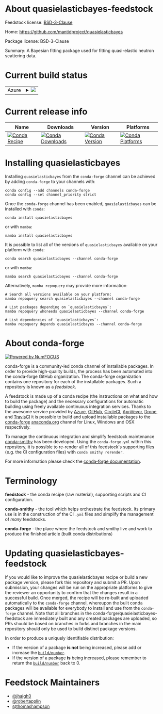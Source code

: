 About quasielasticbayes-feedstock
=================================

Feedstock license: [BSD-3-Clause](https://github.com/conda-forge/quasielasticbayes-feedstock/blob/main/LICENSE.txt)

Home: https://github.com/mantidproject/quasielasticbayes

Package license: BSD-3-Clause

Summary: A Bayesian fitting package used for fitting quasi-elastic neutron scattering data.

Current build status
====================


<table>
    
  <tr>
    <td>Azure</td>
    <td>
      <details>
        <summary>
          <a href="https://dev.azure.com/conda-forge/feedstock-builds/_build/latest?definitionId=22039&branchName=main">
            <img src="https://dev.azure.com/conda-forge/feedstock-builds/_apis/build/status/quasielasticbayes-feedstock?branchName=main">
          </a>
        </summary>
        <table>
          <thead><tr><th>Variant</th><th>Status</th></tr></thead>
          <tbody><tr>
              <td>linux_64_numpy2.0python3.10.____cpython</td>
              <td>
                <a href="https://dev.azure.com/conda-forge/feedstock-builds/_build/latest?definitionId=22039&branchName=main">
                  <img src="https://dev.azure.com/conda-forge/feedstock-builds/_apis/build/status/quasielasticbayes-feedstock?branchName=main&jobName=linux&configuration=linux%20linux_64_numpy2.0python3.10.____cpython" alt="variant">
                </a>
              </td>
            </tr><tr>
              <td>linux_64_numpy2.0python3.11.____cpython</td>
              <td>
                <a href="https://dev.azure.com/conda-forge/feedstock-builds/_build/latest?definitionId=22039&branchName=main">
                  <img src="https://dev.azure.com/conda-forge/feedstock-builds/_apis/build/status/quasielasticbayes-feedstock?branchName=main&jobName=linux&configuration=linux%20linux_64_numpy2.0python3.11.____cpython" alt="variant">
                </a>
              </td>
            </tr><tr>
              <td>linux_64_numpy2.0python3.12.____cpython</td>
              <td>
                <a href="https://dev.azure.com/conda-forge/feedstock-builds/_build/latest?definitionId=22039&branchName=main">
                  <img src="https://dev.azure.com/conda-forge/feedstock-builds/_apis/build/status/quasielasticbayes-feedstock?branchName=main&jobName=linux&configuration=linux%20linux_64_numpy2.0python3.12.____cpython" alt="variant">
                </a>
              </td>
            </tr><tr>
              <td>linux_64_numpy2.0python3.9.____cpython</td>
              <td>
                <a href="https://dev.azure.com/conda-forge/feedstock-builds/_build/latest?definitionId=22039&branchName=main">
                  <img src="https://dev.azure.com/conda-forge/feedstock-builds/_apis/build/status/quasielasticbayes-feedstock?branchName=main&jobName=linux&configuration=linux%20linux_64_numpy2.0python3.9.____cpython" alt="variant">
                </a>
              </td>
            </tr><tr>
              <td>linux_64_numpy2python3.13.____cp313</td>
              <td>
                <a href="https://dev.azure.com/conda-forge/feedstock-builds/_build/latest?definitionId=22039&branchName=main">
                  <img src="https://dev.azure.com/conda-forge/feedstock-builds/_apis/build/status/quasielasticbayes-feedstock?branchName=main&jobName=linux&configuration=linux%20linux_64_numpy2python3.13.____cp313" alt="variant">
                </a>
              </td>
            </tr><tr>
              <td>osx_64_numpy2.0python3.10.____cpython</td>
              <td>
                <a href="https://dev.azure.com/conda-forge/feedstock-builds/_build/latest?definitionId=22039&branchName=main">
                  <img src="https://dev.azure.com/conda-forge/feedstock-builds/_apis/build/status/quasielasticbayes-feedstock?branchName=main&jobName=osx&configuration=osx%20osx_64_numpy2.0python3.10.____cpython" alt="variant">
                </a>
              </td>
            </tr><tr>
              <td>osx_64_numpy2.0python3.11.____cpython</td>
              <td>
                <a href="https://dev.azure.com/conda-forge/feedstock-builds/_build/latest?definitionId=22039&branchName=main">
                  <img src="https://dev.azure.com/conda-forge/feedstock-builds/_apis/build/status/quasielasticbayes-feedstock?branchName=main&jobName=osx&configuration=osx%20osx_64_numpy2.0python3.11.____cpython" alt="variant">
                </a>
              </td>
            </tr><tr>
              <td>osx_64_numpy2.0python3.12.____cpython</td>
              <td>
                <a href="https://dev.azure.com/conda-forge/feedstock-builds/_build/latest?definitionId=22039&branchName=main">
                  <img src="https://dev.azure.com/conda-forge/feedstock-builds/_apis/build/status/quasielasticbayes-feedstock?branchName=main&jobName=osx&configuration=osx%20osx_64_numpy2.0python3.12.____cpython" alt="variant">
                </a>
              </td>
            </tr><tr>
              <td>osx_64_numpy2.0python3.9.____cpython</td>
              <td>
                <a href="https://dev.azure.com/conda-forge/feedstock-builds/_build/latest?definitionId=22039&branchName=main">
                  <img src="https://dev.azure.com/conda-forge/feedstock-builds/_apis/build/status/quasielasticbayes-feedstock?branchName=main&jobName=osx&configuration=osx%20osx_64_numpy2.0python3.9.____cpython" alt="variant">
                </a>
              </td>
            </tr><tr>
              <td>osx_64_numpy2python3.13.____cp313</td>
              <td>
                <a href="https://dev.azure.com/conda-forge/feedstock-builds/_build/latest?definitionId=22039&branchName=main">
                  <img src="https://dev.azure.com/conda-forge/feedstock-builds/_apis/build/status/quasielasticbayes-feedstock?branchName=main&jobName=osx&configuration=osx%20osx_64_numpy2python3.13.____cp313" alt="variant">
                </a>
              </td>
            </tr><tr>
              <td>osx_arm64_numpy2.0python3.10.____cpython</td>
              <td>
                <a href="https://dev.azure.com/conda-forge/feedstock-builds/_build/latest?definitionId=22039&branchName=main">
                  <img src="https://dev.azure.com/conda-forge/feedstock-builds/_apis/build/status/quasielasticbayes-feedstock?branchName=main&jobName=osx&configuration=osx%20osx_arm64_numpy2.0python3.10.____cpython" alt="variant">
                </a>
              </td>
            </tr><tr>
              <td>osx_arm64_numpy2.0python3.11.____cpython</td>
              <td>
                <a href="https://dev.azure.com/conda-forge/feedstock-builds/_build/latest?definitionId=22039&branchName=main">
                  <img src="https://dev.azure.com/conda-forge/feedstock-builds/_apis/build/status/quasielasticbayes-feedstock?branchName=main&jobName=osx&configuration=osx%20osx_arm64_numpy2.0python3.11.____cpython" alt="variant">
                </a>
              </td>
            </tr><tr>
              <td>osx_arm64_numpy2.0python3.12.____cpython</td>
              <td>
                <a href="https://dev.azure.com/conda-forge/feedstock-builds/_build/latest?definitionId=22039&branchName=main">
                  <img src="https://dev.azure.com/conda-forge/feedstock-builds/_apis/build/status/quasielasticbayes-feedstock?branchName=main&jobName=osx&configuration=osx%20osx_arm64_numpy2.0python3.12.____cpython" alt="variant">
                </a>
              </td>
            </tr><tr>
              <td>osx_arm64_numpy2.0python3.9.____cpython</td>
              <td>
                <a href="https://dev.azure.com/conda-forge/feedstock-builds/_build/latest?definitionId=22039&branchName=main">
                  <img src="https://dev.azure.com/conda-forge/feedstock-builds/_apis/build/status/quasielasticbayes-feedstock?branchName=main&jobName=osx&configuration=osx%20osx_arm64_numpy2.0python3.9.____cpython" alt="variant">
                </a>
              </td>
            </tr><tr>
              <td>osx_arm64_numpy2python3.13.____cp313</td>
              <td>
                <a href="https://dev.azure.com/conda-forge/feedstock-builds/_build/latest?definitionId=22039&branchName=main">
                  <img src="https://dev.azure.com/conda-forge/feedstock-builds/_apis/build/status/quasielasticbayes-feedstock?branchName=main&jobName=osx&configuration=osx%20osx_arm64_numpy2python3.13.____cp313" alt="variant">
                </a>
              </td>
            </tr><tr>
              <td>win_64_numpy2.0python3.10.____cpython</td>
              <td>
                <a href="https://dev.azure.com/conda-forge/feedstock-builds/_build/latest?definitionId=22039&branchName=main">
                  <img src="https://dev.azure.com/conda-forge/feedstock-builds/_apis/build/status/quasielasticbayes-feedstock?branchName=main&jobName=win&configuration=win%20win_64_numpy2.0python3.10.____cpython" alt="variant">
                </a>
              </td>
            </tr><tr>
              <td>win_64_numpy2.0python3.11.____cpython</td>
              <td>
                <a href="https://dev.azure.com/conda-forge/feedstock-builds/_build/latest?definitionId=22039&branchName=main">
                  <img src="https://dev.azure.com/conda-forge/feedstock-builds/_apis/build/status/quasielasticbayes-feedstock?branchName=main&jobName=win&configuration=win%20win_64_numpy2.0python3.11.____cpython" alt="variant">
                </a>
              </td>
            </tr><tr>
              <td>win_64_numpy2.0python3.12.____cpython</td>
              <td>
                <a href="https://dev.azure.com/conda-forge/feedstock-builds/_build/latest?definitionId=22039&branchName=main">
                  <img src="https://dev.azure.com/conda-forge/feedstock-builds/_apis/build/status/quasielasticbayes-feedstock?branchName=main&jobName=win&configuration=win%20win_64_numpy2.0python3.12.____cpython" alt="variant">
                </a>
              </td>
            </tr><tr>
              <td>win_64_numpy2.0python3.9.____cpython</td>
              <td>
                <a href="https://dev.azure.com/conda-forge/feedstock-builds/_build/latest?definitionId=22039&branchName=main">
                  <img src="https://dev.azure.com/conda-forge/feedstock-builds/_apis/build/status/quasielasticbayes-feedstock?branchName=main&jobName=win&configuration=win%20win_64_numpy2.0python3.9.____cpython" alt="variant">
                </a>
              </td>
            </tr><tr>
              <td>win_64_numpy2python3.13.____cp313</td>
              <td>
                <a href="https://dev.azure.com/conda-forge/feedstock-builds/_build/latest?definitionId=22039&branchName=main">
                  <img src="https://dev.azure.com/conda-forge/feedstock-builds/_apis/build/status/quasielasticbayes-feedstock?branchName=main&jobName=win&configuration=win%20win_64_numpy2python3.13.____cp313" alt="variant">
                </a>
              </td>
            </tr>
          </tbody>
        </table>
      </details>
    </td>
  </tr>
</table>

Current release info
====================

| Name | Downloads | Version | Platforms |
| --- | --- | --- | --- |
| [![Conda Recipe](https://img.shields.io/badge/recipe-quasielasticbayes-green.svg)](https://anaconda.org/conda-forge/quasielasticbayes) | [![Conda Downloads](https://img.shields.io/conda/dn/conda-forge/quasielasticbayes.svg)](https://anaconda.org/conda-forge/quasielasticbayes) | [![Conda Version](https://img.shields.io/conda/vn/conda-forge/quasielasticbayes.svg)](https://anaconda.org/conda-forge/quasielasticbayes) | [![Conda Platforms](https://img.shields.io/conda/pn/conda-forge/quasielasticbayes.svg)](https://anaconda.org/conda-forge/quasielasticbayes) |

Installing quasielasticbayes
============================

Installing `quasielasticbayes` from the `conda-forge` channel can be achieved by adding `conda-forge` to your channels with:

```
conda config --add channels conda-forge
conda config --set channel_priority strict
```

Once the `conda-forge` channel has been enabled, `quasielasticbayes` can be installed with `conda`:

```
conda install quasielasticbayes
```

or with `mamba`:

```
mamba install quasielasticbayes
```

It is possible to list all of the versions of `quasielasticbayes` available on your platform with `conda`:

```
conda search quasielasticbayes --channel conda-forge
```

or with `mamba`:

```
mamba search quasielasticbayes --channel conda-forge
```

Alternatively, `mamba repoquery` may provide more information:

```
# Search all versions available on your platform:
mamba repoquery search quasielasticbayes --channel conda-forge

# List packages depending on `quasielasticbayes`:
mamba repoquery whoneeds quasielasticbayes --channel conda-forge

# List dependencies of `quasielasticbayes`:
mamba repoquery depends quasielasticbayes --channel conda-forge
```


About conda-forge
=================

[![Powered by
NumFOCUS](https://img.shields.io/badge/powered%20by-NumFOCUS-orange.svg?style=flat&colorA=E1523D&colorB=007D8A)](https://numfocus.org)

conda-forge is a community-led conda channel of installable packages.
In order to provide high-quality builds, the process has been automated into the
conda-forge GitHub organization. The conda-forge organization contains one repository
for each of the installable packages. Such a repository is known as a *feedstock*.

A feedstock is made up of a conda recipe (the instructions on what and how to build
the package) and the necessary configurations for automatic building using freely
available continuous integration services. Thanks to the awesome service provided by
[Azure](https://azure.microsoft.com/en-us/services/devops/), [GitHub](https://github.com/),
[CircleCI](https://circleci.com/), [AppVeyor](https://www.appveyor.com/),
[Drone](https://cloud.drone.io/welcome), and [TravisCI](https://travis-ci.com/)
it is possible to build and upload installable packages to the
[conda-forge](https://anaconda.org/conda-forge) [anaconda.org](https://anaconda.org/)
channel for Linux, Windows and OSX respectively.

To manage the continuous integration and simplify feedstock maintenance
[conda-smithy](https://github.com/conda-forge/conda-smithy) has been developed.
Using the ``conda-forge.yml`` within this repository, it is possible to re-render all of
this feedstock's supporting files (e.g. the CI configuration files) with ``conda smithy rerender``.

For more information please check the [conda-forge documentation](https://conda-forge.org/docs/).

Terminology
===========

**feedstock** - the conda recipe (raw material), supporting scripts and CI configuration.

**conda-smithy** - the tool which helps orchestrate the feedstock.
                   Its primary use is in the construction of the CI ``.yml`` files
                   and simplify the management of *many* feedstocks.

**conda-forge** - the place where the feedstock and smithy live and work to
                  produce the finished article (built conda distributions)


Updating quasielasticbayes-feedstock
====================================

If you would like to improve the quasielasticbayes recipe or build a new
package version, please fork this repository and submit a PR. Upon submission,
your changes will be run on the appropriate platforms to give the reviewer an
opportunity to confirm that the changes result in a successful build. Once
merged, the recipe will be re-built and uploaded automatically to the
`conda-forge` channel, whereupon the built conda packages will be available for
everybody to install and use from the `conda-forge` channel.
Note that all branches in the conda-forge/quasielasticbayes-feedstock are
immediately built and any created packages are uploaded, so PRs should be based
on branches in forks and branches in the main repository should only be used to
build distinct package versions.

In order to produce a uniquely identifiable distribution:
 * If the version of a package **is not** being increased, please add or increase
   the [``build/number``](https://docs.conda.io/projects/conda-build/en/latest/resources/define-metadata.html#build-number-and-string).
 * If the version of a package **is** being increased, please remember to return
   the [``build/number``](https://docs.conda.io/projects/conda-build/en/latest/resources/define-metadata.html#build-number-and-string)
   back to 0.

Feedstock Maintainers
=====================

* [@jhaigh0](https://github.com/jhaigh0/)
* [@robertapplin](https://github.com/robertapplin/)
* [@thomashampson](https://github.com/thomashampson/)

